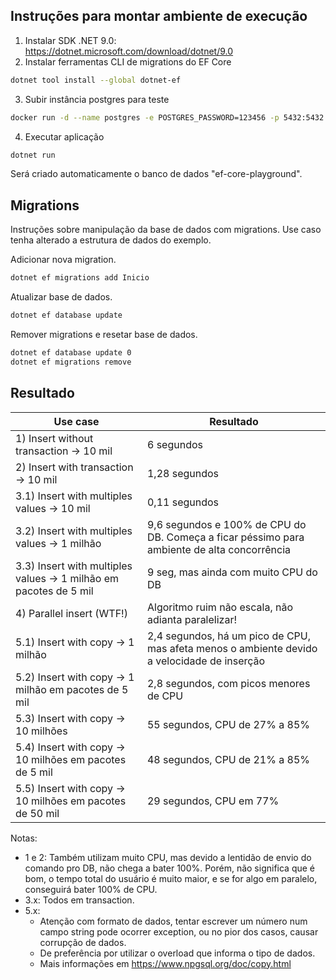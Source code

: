 ## Instruções para montar ambiente de execução

1. Instalar SDK .NET 9.0: <https://dotnet.microsoft.com/download/dotnet/9.0>
2. Instalar ferramentas CLI de migrations do EF Core

```bash
dotnet tool install --global dotnet-ef
```

3. Subir instância postgres para teste

```bash
docker run -d --name postgres -e POSTGRES_PASSWORD=123456 -p 5432:5432 postgres:17
```

4. Executar aplicação

```bash
dotnet run
```

Será criado automaticamente o banco de dados "ef-core-playground".

## Migrations

Instruções sobre manipulação da base de dados com migrations.
Use caso tenha alterado a estrutura de dados do exemplo.

Adicionar nova migration.

```bash
dotnet ef migrations add Inicio
```

Atualizar base de dados.

```bash
dotnet ef database update
```

Remover migrations e resetar base de dados.

```bash
dotnet ef database update 0
dotnet ef migrations remove
```

## Resultado

| Use case                                                          | Resultado                                                                                   |
|-------------------------------------------------------------------|---------------------------------------------------------------------------------------------|
| 1) Insert without transaction -> 10 mil                           | 6 segundos                                                                                  |
| 2) Insert with transaction -> 10 mil                              | 1,28 segundos                                                                               |
| 3.1) Insert with multiples values -> 10 mil                       | 0,11 segundos                                                                               |
| 3.2) Insert with multiples values -> 1 milhão                     | 9,6 segundos e 100% de CPU do DB. Começa a ficar péssimo para ambiente de alta concorrência |
| 3.3) Insert with multiples values -> 1 milhão em pacotes de 5 mil | 9 seg, mas ainda com muito CPU do DB                                                        |
| 4) Parallel insert (WTF!)                                         | Algoritmo ruim não escala, não adianta paralelizar!                                         |
| 5.1) Insert with copy -> 1 milhão                                 | 2,4 segundos, há um pico de CPU, mas afeta menos o ambiente devido a velocidade de inserção |
| 5.2) Insert with copy -> 1 milhão em pacotes de 5 mil             | 2,8 segundos, com picos menores de CPU                                                      |
| 5.3) Insert with copy -> 10 milhões                               | 55 segundos, CPU de 27% a 85%                                                               |
| 5.4) Insert with copy -> 10 milhões em pacotes de 5 mil           | 48 segundos, CPU de 21% a 85%                                                               |
| 5.5) Insert with copy -> 10 milhões em pacotes de 50 mil          | 29 segundos, CPU em 77%                                                                     |

Notas:
- 1 e 2: Também utilizam muito CPU, mas devido a lentidão de envio do comando pro DB, não chega a bater 100%.
Porém, não significa que é bom, o tempo total do usuário é muito maior, e se for algo em paralelo, conseguirá bater 100% de CPU.
- 3.x: Todos em transaction.
- 5.x:
  - Atenção com formato de dados, tentar escrever um número num campo string pode ocorrer exception, ou no pior dos casos, causar corrupção de dados.
  - De preferência por utilizar o overload que informa o tipo de dados.
  - Mais informações em https://www.npgsql.org/doc/copy.html